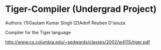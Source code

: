 # Tiger-Compiler (Undergrad Project)
Authors: 
(1)Gautam Kumar Singh
(2)Adolf Reuben D'souza

Compiler for the Tiger language 

http://www.cs.columbia.edu/~sedwards/classes/2002/w4115/tiger.pdf
